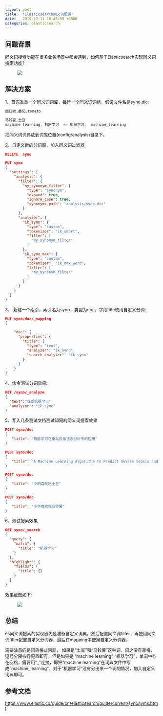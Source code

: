 ```yaml
---
layout: post
title:  "Elasticsearch同义词配置"
date:   2019-12-11 10:46:39 +0800
categories: elasticsearch
---
```



## 问题背景

​    同义词搜索功能在很多业务场景中都会遇到，如何基于Elasticsearch实现同义词搜索功能?


<figure>
<a><img src="{{site.url}}/images/1.jpg"></a>
</figure>

## 解决方案

1、首先准备一个同义词词库，每行一个同义词词组，假设文件名是syno.dic:

```java
西红柿,番茄,tomato  

马铃薯,土豆  
machine learning, 机器学习  => 机器学习,  machine_learning  
```

把同义词词典放到词库位置(config/analysis)目录下。

2、自定义新的分词器，加入同义词过滤器

```json
DELETE  syno

PUT syno
{
  "settings": {
    "analysis": {
      "filter": {
        "my_synonym_filter": {
          "type": "synonym",
          "expand": true,
          "ignore_case": true,
          "synonyms_path": "analysis/syno.dic"
        }
      },
      "analyzer": {
        "ik_syno": {
          "type": "custom",
          "tokenizer": "ik_smart",
          "filter": [
            "my_synonym_filter"
          ]
        },
        "ik_syno_max": {
          "type": "custom",
          "tokenizer": "ik_max_word",
          "filter": [
            "my_synonym_filter"
          ]
        }
      }
    }
  }
}

```

3、         新建一个索引，索引名为syno，类型为doc，字段title使用自定义分词:  

```json
PUT syno/doc/_mapping
{

    "doc": {
      "properties": {
        "title": {
          "type": "text",
          "analyzer": "ik_syno",
          "search_analyzer": "ik_syno"
        }
      }
    }
}

```

4、命令测试分词效果:  

```json
GET /syno/_analyze
{
  "text":"我爱机器学习",
  "analyzer": "ik_syno"
}
```

5、写入几条测试文档测试知网的同义词搜索效果  

```json
POST syno/doc
{
   "title": "机器学习在电站设备状态分析中的应用"
}

POST syno/doc
{
   "title": "A Machine Learning Algorithm to Predict Severe Sepsis and Septic Shock: Development, Implementation, and Impact on Clinical Practice."
}

POST syno/doc
{
   "title": "小明喜欢吃土豆"
}

POST syno/doc
{
   "title": "小华喜欢吃马铃薯"
}

```



6、测试搜索效果  

```json
GET syno/_search
{
  "query": {
    "match": {
      "title": "机器学习"
    }
  },
  "highlight": {
    "fields": {
      "title": {}
    }
  }
}
```

效果截图如下:

<figure>
<a><img src="{{site.url}}/images/1.jpg"></a>
</figure>

## 总结 

  es同义词搜索的实现首先是准备自定义词典，然后配置同义词filter，再使用同义词filter配置自定义分词器，最后在mapping中使用自定义分词器。

  需要注意的是词典格式问题， 如果是“土豆”和“马铃薯”这种词，词之没有空格，逗号分隔按行配置即可。但是如果是 “machine learning” “机器学习”，单词中存在空格，需要用"_"连接，即把“machine learning”在词典文件中写成“machine_learning”。对于“机器学习”没有分出来一个词的情况，加入自定义词典即可。

##  参考文档
<a href="https://www.elastic.co/guide/cn/elasticsearch/guide/current/synonyms.html">https://www.elastic.co/guide/cn/elasticsearch/guide/current/synonyms.html</a>




